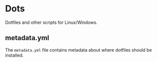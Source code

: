 # Dots
Dotfiles and other scripts for Linux/Windows.

## metadata.yml
The `metadata.yml` file contains metadata about where dotfiles should be installed.
